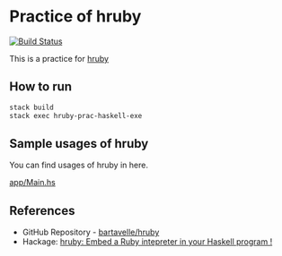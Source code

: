 # Practice of hruby
[![Build Status](https://travis-ci.org/nwtgck/hruby-prac-haskell.svg?branch=master)](https://travis-ci.org/nwtgck/hruby-prac-haskell)

This is a practice for [hruby](https://github.com/bartavelle/hruby)

## How to run

```bash
stack build
stack exec hruby-prac-haskell-exe
```

## Sample usages of hruby

You can find usages of hruby in here.

[app/Main.hs](app/Main.hs)

## References

* GitHub Repository - [bartavelle/hruby](https://github.com/bartavelle/hruby)
* Hackage: [hruby: Embed a Ruby intepreter in your Haskell program !](https://hackage.haskell.org/package/hruby-0.3.1)